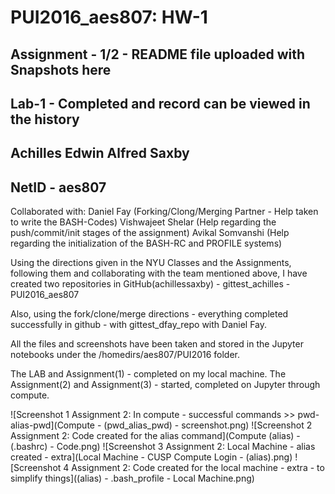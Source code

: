 # PUI2016_aes807: HW-1

## Assignment - 1/2 - README file uploaded with Snapshots here
## Lab-1 - Completed and record can be viewed in the history

## Achilles Edwin Alfred Saxby
## NetID - aes807

Collaborated with:
    Daniel Fay (Forking/Clong/Merging Partner - Help taken to write the BASH-Codes)
    Vishwajeet Shelar (Help regarding the push/commit/init stages of the assignment)
    Avikal Somvanshi (Help regarding the initialization of the BASH-RC and PROFILE systems)
    
Using the directions given in the NYU Classes and the Assignments, following them and collaborating with the team mentioned above, I have created two repositories in GitHub(achillessaxby)
    - gittest_achilles
    - PUI2016_aes807

Also, using the fork/clone/merge directions - everything completed successfully in github - with gittest_dfay_repo with Daniel Fay.

All the files and screenshots have been taken and stored in the Jupyter notebooks under the /homedirs/aes807/PUI2016 folder.

The LAB and Assignment(1) - completed on my local machine.
The Assignment(2) and Assignment(3) - started, completed on Jupyter through compute.

![Screenshot 1 Assignment 2: In compute - successful commands >> pwd-alias-pwd](Compute - (pwd_alias_pwd) - screenshot.png)
![Screenshot 2 Assignment 2: Code created for the alias command](Compute (alias) - (.bashrc) - Code.png)
![Screenshot 3 Assignment 2: Local Machine - alias created - extra](Local Machine - CUSP Compute Login - (alias).png)
![Screenshot 4 Assignment 2: Code created for the local machine - extra - to simplify things]((alias) - .bash_profile - Local Machine.png)
